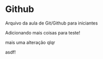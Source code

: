 # Github
Arquivo da aula de Git/Github para iniciantes

Adicionando mais coisas para teste!


mais uma alteração qlqr


asdf!
